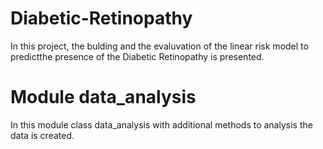 # Diabetic-Retinopathy
 In this project, the bulding and the evaluvation of the linear risk model to predictthe presence of the Diabetic Retinopathy is presented.

# Module data_analysis
In this module class data_analysis with additional methods to analysis the data is created.
